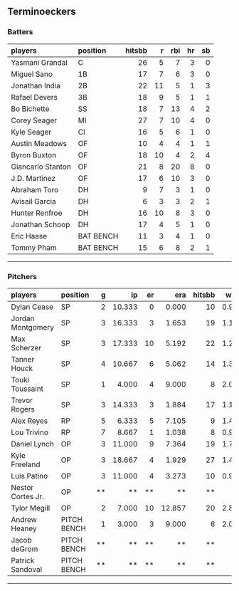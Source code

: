 ## Terminoeckers

### Batters

 
|players           |position  | hitsbb|  r| rbi| hr| sb| 
|:-----------------|:---------|------:|--:|---:|--:|--:| 
|Yasmani Grandal   |C         |     26|  5|   7|  3|  0| 
|Miguel Sano       |1B        |     17|  7|   6|  3|  0| 
|Jonathan India    |2B        |     22| 11|   5|  1|  3| 
|Rafael Devers     |3B        |     18|  9|   5|  1|  1| 
|Bo Bichette       |SS        |     18|  7|  13|  4|  2| 
|Corey Seager      |MI        |     27|  7|  10|  4|  0| 
|Kyle Seager       |CI        |     16|  5|   6|  1|  0| 
|Austin Meadows    |OF        |     10|  4|   4|  1|  1| 
|Byron Buxton      |OF        |     18| 10|   4|  2|  4| 
|Giancarlo Stanton |OF        |     21|  8|  20|  8|  0| 
|J.D. Martinez     |OF        |     17|  6|  10|  3|  0| 
|Abraham Toro      |DH        |      9|  7|   3|  1|  0| 
|Avisail Garcia    |DH        |      6|  3|   3|  2|  1| 
|Hunter Renfroe    |DH        |     16| 10|   8|  3|  0| 
|Jonathan Schoop   |DH        |     17|  4|   5|  1|  0| 
|Eric Haase        |BAT BENCH |     11|  3|   4|  1|  0| 
|Tommy Pham        |BAT BENCH |     15|  6|   8|  2|  1| 


* * *

### Pitchers

 
|players           |position    |  g|     ip| er|    era| hitsbb|  whip| so|  w| sv| 
|:-----------------|:-----------|--:|------:|--:|------:|------:|-----:|--:|--:|--:| 
|Dylan Cease       |SP          |  2| 10.333|  0|  0.000|     10| 0.968| 19|  2|  0| 
|Jordan Montgomery |SP          |  3| 16.333|  3|  1.653|     19| 1.163| 22|  1|  0| 
|Max Scherzer      |SP          |  3| 17.333| 10|  5.192|     22| 1.269| 17|  1|  0| 
|Tanner Houck      |SP          |  4| 10.667|  6|  5.062|     14| 1.312| 16|  1|  0| 
|Touki Toussaint   |SP          |  1|  4.000|  4|  9.000|      8| 2.000|  5|  0|  0| 
|Trevor Rogers     |SP          |  3| 14.333|  3|  1.884|     17| 1.186| 19|  0|  0| 
|Alex Reyes        |RP          |  5|  6.333|  5|  7.105|      9| 1.421|  9|  3|  0| 
|Lou Trivino       |RP          |  7|  8.667|  1|  1.038|      8| 0.923| 12|  2|  0| 
|Daniel Lynch      |OP          |  3| 11.000|  9|  7.364|     19| 1.727|  8|  0|  0| 
|Kyle Freeland     |OP          |  3| 18.667|  4|  1.929|     27| 1.446| 15|  2|  0| 
|Luis Patino       |OP          |  3| 11.000|  4|  3.273|     10| 0.909|  6|  0|  0| 
|Nestor Cortes Jr. |OP          | **|     **| **|     **|     **|    **| **| **| **| 
|Tylor Megill      |OP          |  2|  7.000| 10| 12.857|     20| 2.857|  5|  0|  0| 
|Andrew Heaney     |PITCH BENCH |  1|  3.000|  3|  9.000|      6| 2.000|  4|  0|  0| 
|Jacob deGrom      |PITCH BENCH | **|     **| **|     **|     **|    **| **| **| **| 
|Patrick Sandoval  |PITCH BENCH | **|     **| **|     **|     **|    **| **| **| **| 


* * *


